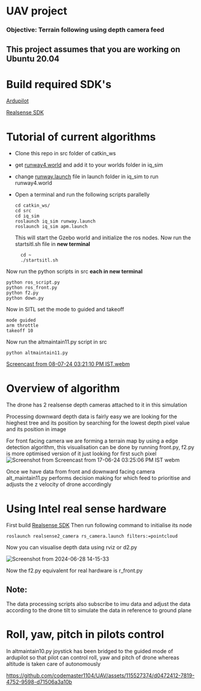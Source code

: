 # UAV project
### Objective: Terrain following using depth camera feed
## This project assumes that you are working on Ubuntu 20.04

# Build required SDK's
[Ardupilot](https://docs.google.com/document/d/1ihAxgX1y3yRMqRnX1yWfk9WDaxZt8JmtFyEddi13SWw/edit)

[Realsense SDK](https://www.mouser.com/applications/getting-started-with-realsense-d455/)

# Tutorial of current algorithms
+ Clone this repo in src folder of catkin_ws
+ get [runway4.world](https://drive.google.com/file/d/1wEHAJMRoC_oQrESQtgkyWg47hVZCOi0y/view?usp=sharing) and add it to your worlds folder in iq_sim
+ change [runway.launch](https://drive.google.com/file/d/1GZMbl0JDaDLkVXpZpK9obQmARWhDPD52/view?usp=sharing) file in launch folder in iq_sim to run runway4.world
+ Open a terminal and run the following scripts parallelly   

  

      cd catkin_ws/
      cd src
      cd iq_sim
      roslaunch iq_sim runway.launch
      roslaunch iq_sim apm.launch
        
    This will start the Gzebo world and initialize the ros nodes.
    Now run the startsitl.sh file in **new terminal**

		cd ~
        ./startsitl.sh
Now run the python scripts in src **each in new terminal**

    python ros_script.py
    python ros_front.py
    python f2.py
    python down.py


Now in SITL set the mode to guided and takeoff

    mode guided
    arm throttle
    takeoff 10

Now run the altmaintain11.py script in src

    python altmaintain11.py


    
[Screencast from 08-07-24 03:21:10 PM IST.webm](https://github.com/codemaster1104/UAV/assets/115527374/7340066e-d0f3-4b90-83c0-3dbc77585eac)


# Overview of algorithm
The drone has 2 realsense depth cameras attached to it in this simulation

Processing downward depth data is fairly easy we are looking for the hieghest tree and its position by searching for the lowest depth pixel value and its position in image

For front facing camera we are forming a terrain map by using a edge detection algorithm, this visualisation can be done by running front.py, f2.py is more optimised version of it just looking for first such pixel
![Screenshot from Screencast from 17-06-24 03:25:06 PM IST webm](https://github.com/codemaster1104/UAV/assets/115527374/cb831b4e-7631-4bda-91c0-c376d4c5a3de)

Once we have data from front and downward facing camera alt_maintain11.py performs decision making for which feed to prioritise and adjusts the z velocity of drone accordingly

# Using Intel real sense hardware

First build [Realsense SDK](https://www.mouser.com/applications/getting-started-with-realsense-d455/)
Then run following command to initialise its node

    roslaunch realsense2_camera rs_camera.launch filters:=pointcloud
    
Now you can visualise depth data using  rviz or d2.py

![Screenshot from 2024-06-28 14-15-33](https://github.com/codemaster1104/UAV/assets/115527374/1f188de1-9f4e-40df-9005-3d6f2650f6e8)

Now the f2.py equivalent for real hardware is r_front.py

## Note:
The data processing scripts also subscribe to imu data and adjust the data according to the drone tilt to simulate the data in reference to ground plane

# Roll, yaw, pitch in pilots control

In altmaintain10.py joystick has been bridged to the guided mode of ardupilot so that pilot can control roll, yaw and pitch of drone whereas altitude is taken care of autonomously






https://github.com/codemaster1104/UAV/assets/115527374/d0472412-7819-4752-9598-d71506a3a10b

